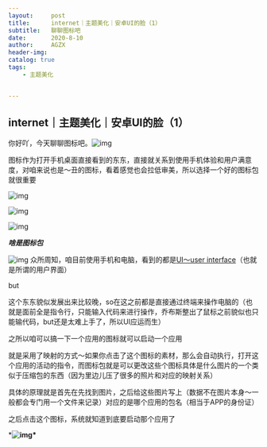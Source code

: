 ```yaml
---
layout:     post
title:      internet｜主题美化｜安卓UI的脸（1）
subtitle:   聊聊图标吧
date:       2020-8-10
author:     AGZX
header-img: 
catalog: true
tags:
    - 主题美化


---
```


## internet｜主题美化｜安卓UI的脸（1）

你好吖，今天聊聊图标吧。![img](https://mmbiz.qpic.cn/mmbiz_png/tMsLbdfwxoNr19BkJJ802uHqUwMTCa8sHP2wo5cZWH6lBLJTQBZnlT8FkhbmoBnLhxNP7Jc2KhZHPWvu6XlsAQ/640?wx_fmt=png&tp=webp&wxfrom=5&wx_lazy=1&wx_co=1)

图标作为打开手机桌面直接看到的东东，直接就关系到使用手机体验和用户满意度，对咱来说也是～丑的图标，看着感觉也会拉低审美，所以选择一个好的图标包就很重要





![img](https://mmbiz.qpic.cn/mmbiz_png/tMsLbdfwxoNr19BkJJ802uHqUwMTCa8syC58LVemoq3TEyfkBuSdBrSH5zPKdHuHOtKDK9RuSnoMHMg62ic35jg/640?wx_fmt=png&tp=webp&wxfrom=5&wx_lazy=1&wx_co=1)



![img](https://mmbiz.qpic.cn/mmbiz_png/tMsLbdfwxoM12GmQGZYFy7azn1RM2IznldnbaicFIpNnKejI3fo2HevqRhvWHQ8k8TXI8CgyfSN0qVGbqWJj3Wg/640?wx_fmt=png&tp=webp&wxfrom=5&wx_lazy=1&wx_co=1)



![img](https://mmbiz.qpic.cn/mmbiz_png/tMsLbdfwxoPvhibcLnC5hTcXqKITTp19OH29NLiam9n4fQKickXsBhK690REU4AB7V3lQCIYMvKB7L1fbALqaCoAw/640?wx_fmt=png&tp=webp&wxfrom=5&wx_lazy=1&wx_co=1)

***啥是图标包***

![img](https://mmbiz.qpic.cn/mmbiz_png/tMsLbdfwxoM12GmQGZYFy7azn1RM2IznibrWgBLOicIoeicsg3LGoSS6wTeO5SJomic3dofibictDVGkkudHjOHZekDA/640?wx_fmt=png&tp=webp&wxfrom=5&wx_lazy=1&wx_co=1)
众所周知，咱目前使用手机和电脑，看到的都是[UI～user interface](https://mp.weixin.qq.com/s?__biz=MzI4Nzc2MzA3OQ==&mid=2247484221&idx=2&sn=6182e46f0342d53f24b93e25f9033650&scene=21#wechat_redirect)（也就是所谓的用户界面）

but

这个东东貌似发展出来比较晚，so在这之前都是直接通过终端来操作电脑的（也就是面前全是指令行，只能输入代码来进行操作，乔布斯整出了鼠标之前貌似也只能输代码，but还是太难上手了，所以UI应运而生）

之所以咱可以搞一下一个应用的图标就可以启动一个应用

就是采用了映射的方式～如果你点击了这个图标的素材，那么会自动执行，打开这个应用的活动的指令，而图标包就是可以更改这些个图标具体是什么图片的一个类似于压缩包的东西（因为里边儿压了很多的照片和对应的映射关系）

具体的原理就是首先在先找到图片，之后给这些图片写上（数据不在图片本身～一般都会专门用一个文件来记录）对应的是哪个应用的包名（相当于APP的身份证）

之后点击这个图标，系统就知道到底要启动那个应用了

***![img](https://mmbiz.qpic.cn/mmbiz_png/tMsLbdfwxoM12GmQGZYFy7azn1RM2IznibrWgBLOicIoeicsg3LGoSS6wTeO5SJomic3dofibictDVGkkudHjOHZekDA/640?wx_fmt=png&tp=webp&wxfrom=5&wx_lazy=1&wx_co=1)\***



